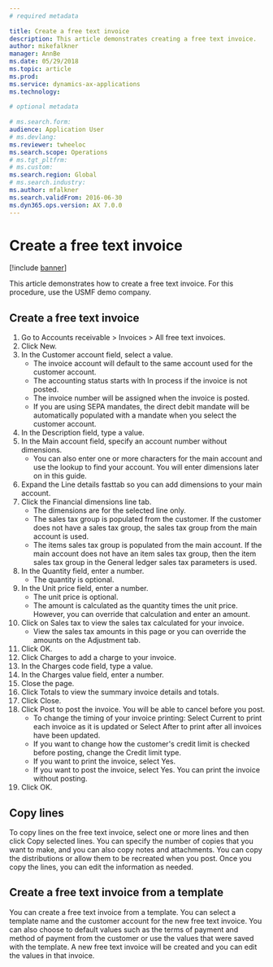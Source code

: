 ```yaml
--- 
# required metadata 
 
title: Create a free text invoice
description: This article demonstrates creating a free text invoice. 
author: mikefalkner
manager: AnnBe 
ms.date: 05/29/2018
ms.topic: article 
ms.prod:  
ms.service: dynamics-ax-applications 
ms.technology:  
 
# optional metadata 
 
# ms.search.form:   
audience: Application User 
# ms.devlang:  
ms.reviewer: twheeloc
ms.search.scope: Operations 
# ms.tgt_pltfrm:  
# ms.custom:  
ms.search.region: Global
# ms.search.industry: 
ms.author: mfalkner
ms.search.validFrom: 2016-06-30 
ms.dyn365.ops.version: AX 7.0.0 
---
```


# Create a free text invoice

[!include [banner](../includes/banner.md)]

This article demonstrates how to create a free text invoice. For this procedure, use the USMF demo company.

## Create a free text invoice

1. Go to Accounts receivable > Invoices > All free text invoices.
2. Click New.
3. In the Customer account field, select a value.
    * The invoice account will default to the same account used for the customer account.   
    * The accounting status starts with In process if the invoice is not posted.   
    * The invoice number will be assigned when the invoice is posted.  
    * If you are using SEPA mandates, the direct debit mandate will be automatically populated with a mandate when you select the customer account.  
4. In the Description field, type a value.
5. In the Main account field, specify an account number without dimensions.
    * You can also enter one or more characters for the main account and use the lookup to find your account. You will enter dimensions later on in this guide.  
6. Expand the Line details fasttab so you can add dimensions to your main account.
7. Click the Financial dimensions line tab.
    * The dimensions are for the selected line only.    
    * The sales tax group is populated from the customer. If the customer does not have a sales tax group, the sales tax group from the main account is used.  
    * The items sales tax group is populated from the main account. If the main account does not have an item sales tax group, then the item sales tax group in the General ledger sales tax parameters is used.    
8. In the Quantity field, enter a number.
    * The quantity is optional.  
9. In the Unit price field, enter a number.
    * The unit price is optional.  
    * The amount is calculated as the quantity times the unit price. However, you can override that calculation and enter an amount.  
10. Click on Sales tax to view the sales tax calculated for your invoice.
    * View the sales tax amounts in this page or you can override the amounts on the Adjustment tab.  
11. Click OK.
12. Click Charges to add a charge to your invoice. 
13. In the Charges code field, type a value.
14. In the Charges value field, enter a number.
15. Close the page.
16. Click Totals to view the summary invoice details and totals.
17. Click Close.
18. Click Post to post the invoice. You will be able to cancel before you post.
    * To change the timing of your invoice printing:  Select Current to print each invoice as it is updated   or  Select After to print after all invoices have been updated.  
    * If you want to change how the customer's credit limit is checked before posting, change the Credit limit type.  
    * If you want to print the invoice, select Yes.  
    * If you want to post the invoice, select Yes. You can print the invoice without posting.  
19. Click OK.

## Copy lines
To copy lines on the free text invoice, select one or more lines and then click Copy selected lines. You can specify the number of copies that you want to make, and you can also copy notes and attachments. You can copy the distributions or allow them to be recreated when you post. Once you copy the lines, you can edit the information as needed. 

## Create a free text invoice from a template
You can create a free text invoice from a template. You can select a template name and the customer account for the new free text invoice. You can also choose to default values such as the terms of payment and method of payment from the customer or use the values that were saved with the template. A new free text invoice will be created and you can edit the values in that invoice. 



